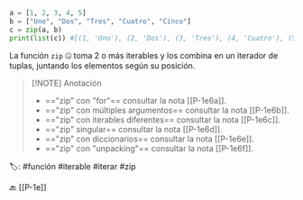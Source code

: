 ```python title:zip.py
a = [1, 2, 3, 4, 5]
b = ["Uno", "Dos", "Tres", "Cuatro", "Cinco"]
c = zip(a, b)
print(list(c)) #[(1, 'Uno'), (2, 'Dos'), (3, 'Tres'), (4, 'Cuatro'), (5, 'Cinco')]
```

La función `zip` 🤐 toma 2 o más iterables y los combina en un iterador de tuplas, juntando los elementos según su posición.

> [!NOTE] Anotación
> - =="zip" con "for"== consultar la nota [[P-1e6a]].
> - =="zip" con múltiples argumentos== consultar la nota [[P-1e6b]].
> - =="zip" con iterables diferentes== consultar la nota [[P-1e6c]].
> - =="zip" singular== consultar la nota [[P-1e6d]].
> - =="zip" con diccionarios== consultar la nota [[P-1e6e]].
> - =="zip" con "unpacking"== consultar la nota [[P-1e6f]].

🏷️:  #función #iterable #iterar #zip

🔙 [[P-1e]]